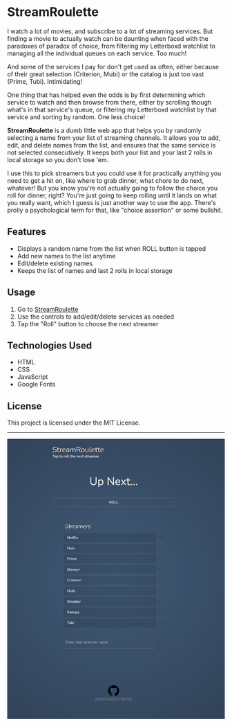 # StreamRoulette
I watch a lot of movies, and subscribe to a lot of streaming services. But finding a movie to actually watch can be daunting when faced with the paradoxes of paradox of choice, from filtering my Letterboxd watchlist to managing all the individual queues on each service. Too much!

And some of the services I pay for don't get used as often, either because of their great selection (Criterion, Mubi) or the catalog is just too vast (Prime, Tubi). Intimidating!

One thing that has helped even the odds is by first determining which service to watch and then browse from there, either by scrolling though what's in that service's queue, or filtering my Letterboxd watchlist by that service and sorting by random. One less choice!

**StreamRoulette** is a dumb little web app that helps you by randomly selecting a name from your list of streaming channels. It allows you to add, edit, and delete names from the list, and ensures that the same service is not selected consecutively. It keeps both your list and your last 2 rolls in local storage so you don't lose 'em.

I use this to pick streamers but you could use it for practically anything you need to get a hit on, like where to grab dinner, what chore to do next, whatever! But you know you're not actually going to follow the choice you roll for dinner, right? You're just going to keep rolling until it lands on what you really want, which I guess is just another way to use the app. There's prolly a psychological term for that, like "choice assertion" or some bullshit.

## Features
- Displays a random name from the list when ROLL button is tapped
- Add new names to the list anytime
- Edit/delete existing names
- Keeps the list of names and last 2 rolls in local storage

## Usage
1. Go to [StreamRoulette](https://streamroulette.netlify.app)
2. Use the controls to add/edit/delete services as needed
3. Tap the "Roll" button to choose the next streamer

## Technologies Used
- HTML
- CSS
- JavaScript
- Google Fonts

## License
This project is licensed under the MIT License.

---

![Screenshot](screenshot.png)
